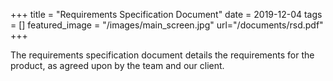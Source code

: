 +++
title = "Requirements Specification Document"
date = 2019-12-04
tags = []
featured_image = "/images/main_screen.jpg"
url="/documents/rsd.pdf"
+++

The requirements specification document details the requirements for the product, as agreed upon by the team and our client.


